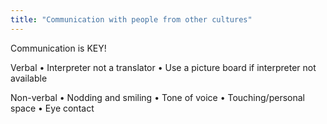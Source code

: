 ```yaml
---
title: "Communication with people from other cultures"
---
```

Communication is KEY!

Verbal
&#8226; Interpreter not a translator
&#8226; Use a picture board if interpreter not available

Non-verbal
&#8226; Nodding and smiling
&#8226; Tone of voice
&#8226; Touching/personal space
&#8226; Eye contact

